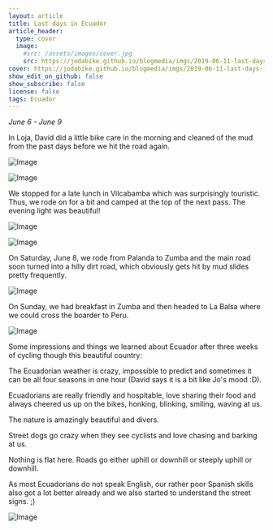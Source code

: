 ```yaml
---
layout: article
title: Last days in Ecuador
article_header:
  type: cover
  image:
    #src: /assets/images/cover.jpg
    src: https://jodabike.github.io/blogmedia/imgs/2019-06-11-last-days-in-ecuador/img_3268M.jpg
cover: https://jodabike.github.io/blogmedia/imgs/2019-06-11-last-days-in-ecuador/img_3268T.jpg
show_edit_on_github: false
show_subscribe: false
license: false
tags: Ecuador 
---
```


*June 6 - June 9*

In Loja, David did a little bike care in the morning and cleaned of the mud from the past days before we hit the road again.

<!--more-->

<p><img alt="Image" title="icon" src="https://jodabike.github.io/blogmedia/imgs/2019-06-11-last-days-in-ecuador/img_2620M.jpg" /></p>

<p><img alt="Image" title="icon" src="https://jodabike.github.io/blogmedia/imgs/2019-06-11-last-days-in-ecuador/p1160582M.jpg" /></p>

We stopped for a late lunch in Vilcabamba which was surprisingly touristic. Thus, we rode on for a bit and camped at the top of the next pass. The evening light was beautiful!

<p><img alt="Image" title="icon" src="https://jodabike.github.io/blogmedia/imgs/2019-06-11-last-days-in-ecuador/p1160607M.jpg" /></p>

<p><img alt="Image" title="icon" src="https://jodabike.github.io/blogmedia/imgs/2019-06-11-last-days-in-ecuador/img_2632M.jpg" /></p>

On Saturday, June 8, we rode from Palanda to Zumba and the main road soon turned into a hilly dirt road, which obviously gets hit by mud slides pretty frequently.

<p><img alt="Image" title="icon" src="https://jodabike.github.io/blogmedia/imgs/2019-06-11-last-days-in-ecuador/img_3401M.jpg" /></p>

On Sunday, we had breakfast in Zumba and then headed to La Balsa where we could cross the boarder to Peru.

<p><img alt="Image" title="icon" src="https://jodabike.github.io/blogmedia/imgs/2019-06-11-last-days-in-ecuador/img_3472M.jpg" /></p>

Some impressions and things we learned about Ecuador after three weeks of cycling though this beautiful country:

The Ecuadorian weather is crazy, impossible to predict and sometimes it can be all four seasons in one hour (David says it is a bit like Jo's mood :D).

Ecuadorians are really friendly and hospitable, love sharing their food and always cheered us up on the bikes, honking, blinking, smiling, waving at us.

The nature is amazingly beautiful and divers.

Street dogs go crazy when they see cyclists and love chasing and barking at us.

Nothing is flat here. Roads go either uphill or downhill or steeply uphill or downhill.

As most Ecuadorians do not speak English, our rather poor Spanish skills also got a lot better already and we also started to understand the street signs. ;)

<p><img alt="Image" title="icon" src="https://jodabike.github.io/blogmedia/imgs/2019-06-11-last-days-in-ecuador/img_2574M.jpg" /></p>
